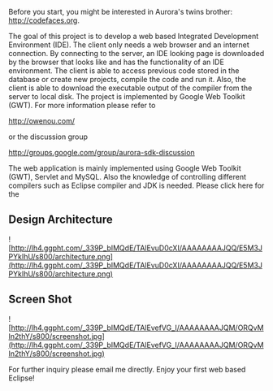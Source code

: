 Before you start, you might be interested in Aurora's twins brother: http://codefaces.org.

The goal of this project is to develop a web based Integrated Development Environment (IDE). The client only needs a web browser and an internet connection. By connecting to the server, an IDE looking page is downloaded by the browser that looks like and has the functionality of an IDE environment. The client is able to access previous code stored in the database or create new projects, compile the code and run it. Also, the client is able to download the executable output of the compiler from the server to local disk. The project is implemented by Google Web Toolkit (GWT). For more information please refer to

http://owenou.com/

or the discussion group

http://groups.google.com/group/aurora-sdk-discussion


The web application is mainly implemented using Google Web Toolkit (GWT), Servlet and MySQL. Also the knowledge of controlling different compilers such as Eclipse compiler and JDK is needed. Please click here for the



## Design Architecture ##

![http://lh4.ggpht.com/_339P_bIMQdE/TAlEvuD0cXI/AAAAAAAAJQQ/E5M3JPYkIhU/s800/architecture.png](http://lh4.ggpht.com/_339P_bIMQdE/TAlEvuD0cXI/AAAAAAAAJQQ/E5M3JPYkIhU/s800/architecture.png)

## Screen Shot ##

![http://lh4.ggpht.com/_339P_bIMQdE/TAlEvefVG_I/AAAAAAAAJQM/ORQvMIn2thY/s800/screenshot.jpg](http://lh4.ggpht.com/_339P_bIMQdE/TAlEvefVG_I/AAAAAAAAJQM/ORQvMIn2thY/s800/screenshot.jpg)

For further inquiry please email me directly. Enjoy your first web based Eclipse!

